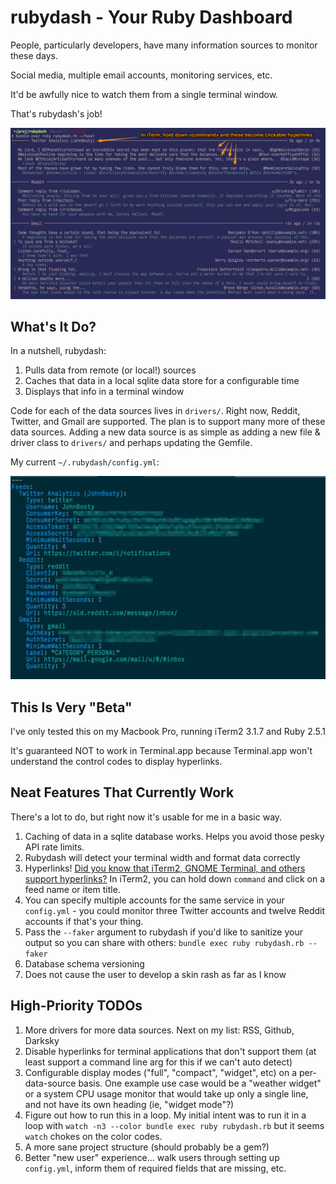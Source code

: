 # rubydash - Your Ruby Dashboard

People, particularly developers, have many information sources to monitor these days.

Social media, multiple email accounts, monitoring services, etc.

It'd be awfully nice to watch them from a single terminal window.

That's rubydash's job!

![rubydash demo](screenshots/rubydash.png?raw=true "rubydash")

## What's It Do?

In a nutshell, rubydash:

1. Pulls data from remote (or local!) sources
2. Caches that data in a local sqlite data store for a configurable time
3. Displays that info in a terminal window

Code for each of the data sources lives in `drivers/`. Right now, Reddit, Twitter, and Gmail are supported. The plan is to support many more of these data sources. Adding a new data source is as simple as adding a new file & driver class to `drivers/` and perhaps updating the Gemfile.

My current `~/.rubydash/config.yml`:

![rubydash config.yml](screenshots/config-yml.png?raw=true "rubydash config.yml")

## This Is Very "Beta"

I've only tested this on my Macbook Pro, running iTerm2 3.1.7 and Ruby 2.5.1

It's guaranteed NOT to work in Terminal.app because Terminal.app won't understand the control codes to display hyperlinks.

## Neat Features That Currently Work

There's a lot to do, but right now it's usable for me in a basic way.

1. Caching of data in a sqlite database works. Helps you avoid those pesky API rate limits.
2. Rubydash will detect your terminal width and format data correctly
3. Hyperlinks! [Did you know that iTerm2, GNOME Terminal, and others support hyperlinks?](https://gist.github.com/egmontkob/eb114294efbcd5adb1944c9f3cb5feda) In iTerm2, you can hold down `command` and click on a feed name or item title.
4. You can specify multiple accounts for the same service in your `config.yml` - you could monitor three Twitter accounts and twelve Reddit accounts if that's your thing.
5. Pass the `--faker` argument to rubydash if you'd like to sanitize your output so you can share with others: `bundle exec ruby rubydash.rb --faker`
6. Database schema versioning
7. Does not cause the user to develop a skin rash as far as I know


## High-Priority TODOs

1. More drivers for more data sources. Next on my list: RSS, Github, Darksky
2. Disable hyperlinks for terminal applications that don't support them (at least support a command line arg for this if we can't auto detect)
3. Configurable display modes ("full", "compact", "widget", etc) on a per-data-source basis. One example use case would be a "weather widget" or a system CPU usage monitor that would take up only a single line, and not have its own heading (ie, "widget mode"?)
4. Figure out how to run this in a loop. My initial intent was to run it in a loop with `watch -n3 --color bundle exec ruby rubydash.rb` but it seems `watch` chokes on the color codes.
5. A more sane project structure (should probably be a gem?)
6. Better "new user" experience... walk users through setting up `config.yml`, inform them of required fields that are missing, etc.
